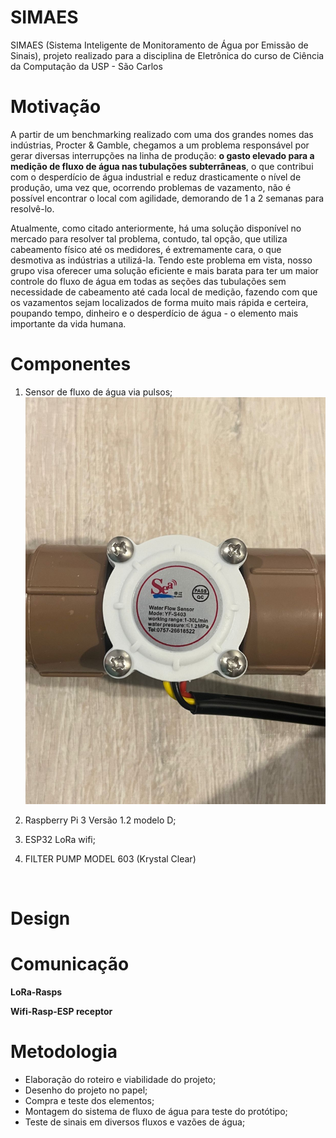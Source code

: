 # SIMAES <br> 

SIMAES (Sistema Inteligente de Monitoramento de Água por Emissão de Sinais), projeto realizado para a disciplina de Eletrônica do curso de Ciência da Computação da USP - São Carlos <br>

# Motivação <br> 

A partir de um benchmarking realizado com uma dos grandes nomes das indústrias, Procter & Gamble, chegamos a um problema responsável por gerar diversas interrupções na linha de produção: **o gasto elevado para a medição de fluxo de água nas tubulações subterrâneas**, o que contribui com o desperdício de água industrial e reduz drasticamente o nível de produção, uma vez que, ocorrendo problemas de vazamento, não é possível encontrar o local com agilidade, demorando de 1 a 2 semanas para resolvê-lo. <br> 

Atualmente, como citado anteriormente, há uma solução disponível no mercado para resolver tal problema, contudo, tal opção, que utiliza cabeamento físico até os medidores, é extremamente cara, o que desmotiva as indústrias a utilizá-la. Tendo este problema em vista, nosso grupo visa oferecer uma solução eficiente e mais barata para ter um maior controle do fluxo de água em todas as seções das tubulações sem necessidade de cabeamento até cada local de medição, fazendo com que os vazamentos sejam localizados de forma muito mais rápida e certeira, poupando tempo, dinheiro e o desperdício de água - o elemento mais importante da vida humana.

# Componentes <br>

1. Sensor de fluxo de água via pulsos;
  ![sensor](https://github.com/pijuma/Projeto_SIMAES/blob/main/sensor.jpg)

3. Raspberry Pi 3 Versão 1.2 modelo D;
4. ESP32 LoRa wifi;
5. FILTER PUMP MODEL 603 (Krystal Clear)
<br>

# Design <br> 

# Comunicação <br> 

**LoRa-Rasps**  


**Wifi-Rasp-ESP receptor** 

# Metodologia <br>

- Elaboração do roteiro e viabilidade do projeto;
- Desenho do projeto no papel;
- Compra e teste dos elementos;
- Montagem do sistema de fluxo de água para teste do protótipo;
- Teste de sinais em diversos fluxos e vazões de água;
